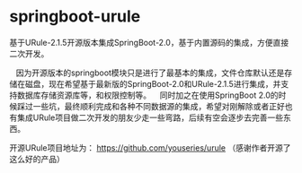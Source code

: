 # springboot-urule
基于URule-2.1.5开源版本集成SpringBoot-2.0，基于内置源码的集成，方便直接二次开发。

    因为开源版本的springboot模块只是进行了最基本的集成，文件仓库默认还是存储在磁盘，现在希望基于最新版的SpringBoot-2.0和URule-2.1.5进行集成，并支持数据库存储资源库等，和权限控制等。
    同时加之在使用SpringBoot 2.0的时候踩过一些坑，最终顺利完成和各种不同数据源的集成，希望对刚解除或者正好也有集成URule项目做二次开发的朋友少走一些弯路，后续有空会逐步去完善一些东西。

开源URule项目地址为： https://github.com/youseries/urule （感谢作者开源了这么好的产品）
